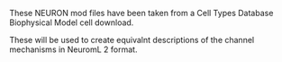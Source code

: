 These NEURON mod files have been taken from a Cell Types Database Biophysical Model cell download.

These will be used to create equivalnt descriptions of the channel mechanisms in NeuromL 2 format.
